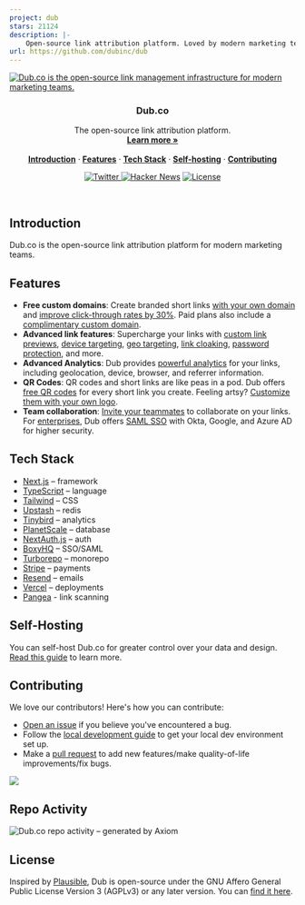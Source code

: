 ```yaml
---
project: dub
stars: 21124
description: |-
    Open-source link attribution platform. Loved by modern marketing teams like Twilio, Perplexity, Vercel, and Huberman Labs.
url: https://github.com/dubinc/dub
---
```


<a href="https://dub.co">
  <img alt="Dub.co is the open-source link management infrastructure for modern marketing teams." src="https://github.com/dubinc/dub/assets/28986134/3815d859-afaa-48f9-a9b3-c09964e4d404">
</a>

<h3 align="center">Dub.co</h3>

<p align="center">
    The open-source link attribution platform.
    <br />
    <a href="https://dub.co"><strong>Learn more »</strong></a>
    <br />
    <br />
    <a href="#introduction"><strong>Introduction</strong></a> ·
    <a href="#features"><strong>Features</strong></a> ·
    <a href="#tech-stack"><strong>Tech Stack</strong></a> ·
    <a href="#self-hosting"><strong>Self-hosting</strong></a> ·
    <a href="#contributing"><strong>Contributing</strong></a>
</p>

<p align="center">
  <a href="https://twitter.com/dubdotco">
    <img src="https://img.shields.io/twitter/follow/dubdotco?style=flat&label=%40dubdotco&logo=twitter&color=0bf&logoColor=fff" alt="Twitter" />
  </a>
  <a href="https://news.ycombinator.com/item?id=32939407"><img src="https://img.shields.io/badge/Hacker%20News-255-%23FF6600" alt="Hacker News"></a>
  <a href="https://github.com/dubinc/dub/blob/main/LICENSE.md">
    <img src="https://img.shields.io/github/license/dubinc/dub?label=license&logo=github&color=f80&logoColor=fff" alt="License" />
  </a>
</p>

<br/>

## Introduction

Dub.co is the open-source link attribution platform for modern marketing teams.

## Features

- **Free custom domains**: Create branded short links [with your own domain](https://dub.co/help/article/how-to-add-custom-domain) and [improve click-through rates by 30%](https://dub.co/blog/custom-domains). Paid plans also include a [complimentary custom domain](https://dub.co/help/article/free-dot-link-domain).
- **Advanced link features**: Supercharge your links with [custom link previews](https://dub.co/help/article/custom-link-previews), [device targeting](https://dub.co/help/article/device-targeting), [geo targeting](https://dub.co/help/article/geo-targeting), [link cloaking](https://dub.co/help/article/link-cloaking), [password protection](https://dub.co/help/article/password-protected-links), and more.
- **Advanced Analytics**: Dub provides [powerful analytics](https://dub.co/analytics) for your links, including geolocation, device, browser, and referrer information.
- **QR Codes**: QR codes and short links are like peas in a pod. Dub offers [free QR codes](https://dub.co/tools/qr-code) for every short link you create. Feeling artsy? [Customize them with your own logo](https://dub.co/help/article/custom-qr-codes).
- **Team collaboration**: [Invite your teammates](https://dub.co/help/article/how-to-invite-teammates) to collaborate on your links. For [enterprises](https://dub.co/enterprise), Dub offers [SAML SSO](https://dub.co/help/category/saml-sso) with Okta, Google, and Azure AD for higher security.

## Tech Stack

- [Next.js](https://nextjs.org/) – framework
- [TypeScript](https://www.typescriptlang.org/) – language
- [Tailwind](https://tailwindcss.com/) – CSS
- [Upstash](https://upstash.com/) – redis
- [Tinybird](https://tinybird.com/) – analytics
- [PlanetScale](https://planetscale.com/) – database
- [NextAuth.js](https://next-auth.js.org/) – auth
- [BoxyHQ](https://boxyhq.com/enterprise-sso) – SSO/SAML
- [Turborepo](https://turbo.build/repo) – monorepo
- [Stripe](https://stripe.com/) – payments
- [Resend](https://resend.com/) – emails
- [Vercel](https://vercel.com/) – deployments
- [Pangea](https://pangea.cloud/services/domain-intel/reputation) - link scanning

## Self-Hosting

You can self-host Dub.co for greater control over your data and design. [Read this guide](https://dub.co/docs/self-hosting/guide) to learn more.

## Contributing

We love our contributors! Here's how you can contribute:

- [Open an issue](https://github.com/dubinc/dub/issues) if you believe you've encountered a bug.
- Follow the [local development guide](https://dub.co/docs/local-development) to get your local dev environment set up.
- Make a [pull request](https://github.com/dubinc/dub/pull) to add new features/make quality-of-life improvements/fix bugs.

<a href="https://github.com/dubinc/dub/graphs/contributors">
  <img src="https://contrib.rocks/image?repo=dubinc/dub" />
</a>

## Repo Activity

![Dub.co repo activity – generated by Axiom](https://repobeats.axiom.co/api/embed/6ac4c94a89ea20e2e10032b932a128b6d8442e66.svg "Repobeats analytics image")

## License

Inspired by [Plausible](https://plausible.io/), Dub is open-source under the GNU Affero General Public License Version 3 (AGPLv3) or any later version. You can [find it here](https://github.com/dubinc/dub/blob/main/LICENSE.md).

